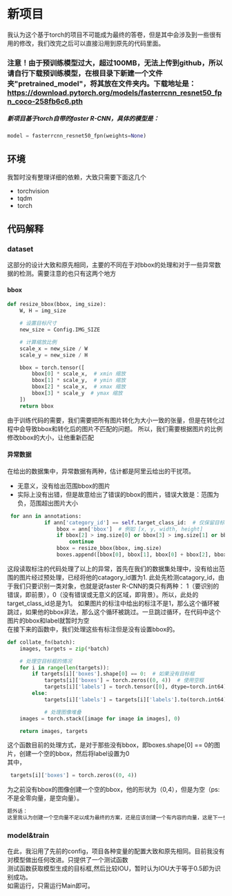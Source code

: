 # 新项目
我认为这个基于torch的项目不可能成为最终的答卷，但是其中会涉及到一些很有用的修改，我们改完之后可以直接沿用到原先的代码里面。

### 注意！由于预训练模型过大，超过100MB，无法上传到github，所以请自行下载预训练模型，在根目录下新建一个文件夹"pretrained_model"，将其放在文件夹内。下载地址是：https://download.pytorch.org/models/fasterrcnn_resnet50_fpn_coco-258fb6c6.pth

##### 新项目基于torch自带的faster R-CNN，具体的模型是：
```python
model = fasterrcnn_resnet50_fpn(weights=None)
```
## 环境
我暂时没有整理详细的依赖，大致只需要下面这几个   
- torchvision   
- tqdm   
- torch

## 代码解释
### dataset
这部分的设计大致和原先相同，主要的不同在于对bbox的处理和对于一些异常数据的检测。需要注意的也只有这两个地方
#### bbox
```python
def resize_bbox(bbox, img_size):
    W, H = img_size

    # 设置目标尺寸
    new_size = Config.IMG_SIZE

    # 计算缩放比例
    scale_x = new_size / W
    scale_y = new_size / H

    bbox = torch.tensor([
        bbox[0] * scale_x,  # xmin 缩放
        bbox[1] * scale_y,  # ymin 缩放
        bbox[2] * scale_x,  # xmax 缩放
        bbox[3] * scale_y  # ymax 缩放
    ])
    return bbox
```
由于训练代码的需要，我们需要把所有图片转化为大小一致的张量，但是在转化过程中会导致bbox和转化后的图片不匹配的问题。
所以，我们需要根据图片的比例修改bbox的大小，让他重新匹配
#### 异常数据
在给出的数据集中，异常数据有两种，估计都是阿里云给出的干扰项。
- 无意义，没有给出范围bbox的图片
- 实际上没有出错，但是故意给出了错误的bbox的图片，错误大致是：范围为负，范围超出图片大小
```python
 for ann in annotations:
            if ann['category_id'] == self.target_class_id:  # 仅保留目标类
                bbox = ann['bbox']  # 例如 [x, y, width, height]
                if bbox[2] > img.size[0] or bbox[3] > img.size[1] or bbox[0] < 0 or bbox[1] < 0 or bbox[2] <= bbox[0] or bbox[3] <= bbox[1]:
                    continue
                bbox = resize_bbox(bbox, img.size)
                boxes.append([bbox[0], bbox[1], bbox[0] + bbox[2], bbox[1] + bbox[3]])  # 转换为 [xmin, ymin, xmax, ymax]
```
这段读取标注的代码处理了以上的异常，首先在我们的数据集处理中，没有给出范围的图片经过预处理，已经将他的catagory_id置为1.
此处先检测catagory_id，由于我们只要识别一类对象，也就是说faster R-CNN的类只有两种：
1（要识别的错误，即前景），0（没有错误或无意义的区域，即背景）。所以，此处的target_class_id总是为1。
如果图片的标注中给出的标注不是1，那么这个循环被跳过，如果他的bbox非法，那么这个循环被跳过。一旦跳过循环，在代码中这个图片的bbox和label就暂时为空  
在接下来的函数中，我们处理这些有标注但是没有设置bbox的。
```python
def collate_fn(batch):
    images, targets = zip(*batch)

    # 处理空目标框的情况
    for i in range(len(targets)):
        if targets[i]['boxes'].shape[0] == 0:  # 如果没有目标框
            targets[i]['boxes'] = torch.zeros((0, 4))  # 使用空框
            targets[i]['labels'] = torch.tensor([0], dtype=torch.int64)
        else:
            targets[i]['labels'] = targets[i]['labels'].to(torch.int64)

            # 处理图像堆叠
    images = torch.stack([image for image in images], 0)

    return images, targets
```
这个函数目前的处理方式，是对于那些没有bbox，即boxes.shape[0] == 0的图片，创建一个空的bbox，然后将label设置为0   
其中，
```python
 targets[i]['boxes'] = torch.zeros((0, 4))
```
为之前没有bbox的图像创建一个空的bbox，他的形状为（0,4），但是为空（ps:不是全零向量，是空向量）。
```python
题外话：
这里我认为创建一个空向量不足以成为最终的方案，还是应该创建一个有内容的向量，这是下一步要做的内容，我会写进TODO
```
### model&train
在此，我沿用了先前的config，项目各种变量的配置大致和原先相同。目前我没有对模型做出任何改进。只提供了一个测试函数   
测试函数获取模型生成的目标框,然后比较IOU，暂时认为IOU大于等于0.5即为识别成功。   
如需运行，只需运行Main即可。

